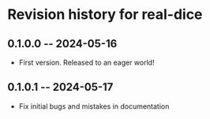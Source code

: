 # Revision history for real-dice

## 0.1.0.0 -- 2024-05-16

* First version. Released to an eager world!


## 0.1.0.1 -- 2024-05-17

* Fix initial bugs and mistakes in documentation
